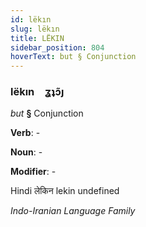 ```yaml
---
id: lëkın
slug: lëkın
title: LËKIN
sidebar_position: 804
hoverText: but § Conjunction
---
```


### lëkın&emsp;<span kind="abugida">ʓʇɔ̃ȷ</span>

*but* **§** Conjunction

**Verb**: -

**Noun**: -

**Modifier**: -

Hindi लेकिन lekin undefined

*Indo-Iranian Language Family*